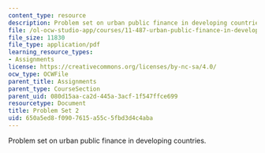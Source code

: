 ```yaml
---
content_type: resource
description: Problem set on urban public finance in developing countries.
file: /ol-ocw-studio-app/courses/11-487-urban-public-finance-in-developing-countries-fall-2004/650a5ed8f0907615a55c5fbd3d4c4aba_ps2.pdf
file_size: 11830
file_type: application/pdf
learning_resource_types:
- Assignments
license: https://creativecommons.org/licenses/by-nc-sa/4.0/
ocw_type: OCWFile
parent_title: Assignments
parent_type: CourseSection
parent_uid: 080d15aa-ca2d-445a-3acf-1f547ffce699
resourcetype: Document
title: Problem Set 2
uid: 650a5ed8-f090-7615-a55c-5fbd3d4c4aba
---
```

Problem set on urban public finance in developing countries.